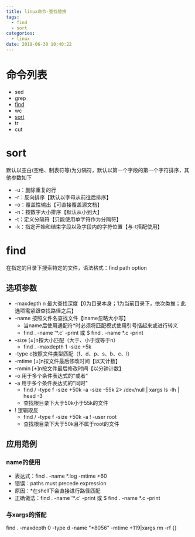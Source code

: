 ```yaml
---
title: linux命令-查找替换
tags:
  - find
  - sort
categories:
  - linux
date: 2019-06-30 10:40:22
---
```


# 命令列表
* sed
* grep
* [find](#find)
* wc
* [sort](#sort)
* tr
* cut

# sort
默认以空白(空格、制表符等)为分隔符，默认以第一个字段的第一个字符排序，其他参数如下

* -u：删除重复的行
* -r：反向排序【默认以字母从前往后排序】
* -o：覆盖性输出【可直接覆盖源文档】
* -n：按数字大小排序【默认从小到大】
* -t：定义分隔符【只能使用单字符作为分隔符】
* -k：指定开始和结束字段以及字段内的字符位置【与-t搭配使用】

# find
在指定的目录下搜索特定的文件，语法格式：find  path  option
## 选项参数
* -maxdepth n 最大查找深度【0为目录本身；1为当前目录下，依次类推；此选项需紧跟查找路径之后】
* -name 按照文件名查找文件【iname忽略大小写】
    - 当name后使用通配符*时必须将匹配模式使用引号括起来或进行转义
    - find . -name '*.c' -print 或 $ find . -name \*.c -print
* -size [±]n按大小匹配（大于、小于或等于n）
    - find . -maxdepth 1 -size +5k
* -type c按照文件类型匹配（f、d、p、s、b、c、l）
* -mtime [±]n按文件最后修改时间【以天计数】
* -mmin [±]n按文件最后修改时间【以分钟计数】
* -o 用于多个条件表达式的"或者"
* -a 用于多个条件表达式的"同时" 
    - find / -type f -size +50k -a -size -55k 2> /dev/null | xargs ls -lh | head -3
    - 查找根目录下大于50k小于55k的文件
* ! 逻辑取反
    - find / -type f -size +50k -a ! -user root
    - 查找根目录下大于50k且不属于root的文件

## 应用范例
### name的使用
* 表达式：find . -name *.log -mtime +60   
* 错误：paths must precede expression
* 原因：*在shell下会直接进行路径匹配
* 正确做法：find . -name '*.c' -print 或 $ find . -name \*.c -print

### 与xargs的搭配
find . -maxdepth 0 -type d -name "*8056" -mtime +119|xargs rm -rf {}
